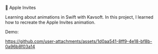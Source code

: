 🍎 Apple Invites

Learning about animations in Swift with Kavsoft. In this project, I learned how to recreate the Apple Invites animation.

Demo:

https://github.com/user-attachments/assets/1d0aa541-8ff9-4e18-bf8b-0a96b8f03a14

